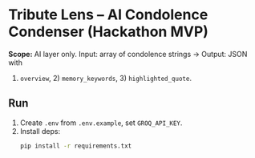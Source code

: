 # Tribute Lens – AI Condolence Condenser (Hackathon MVP)

**Scope:** AI layer only. Input: array of condolence strings → Output: JSON with
1) `overview`, 2) `memory_keywords`, 3) `highlighted_quote`.

## Run

1) Create `.env` from `.env.example`, set `GROQ_API_KEY`.
2) Install deps:
   ```bash
   pip install -r requirements.txt
